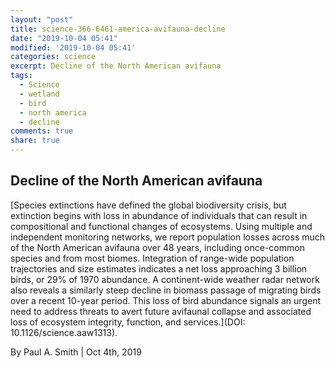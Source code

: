 ```yaml
---
layout: "post"
title: science-366-6461-america-avifauna-decline
date: "2019-10-04 05:41"
modified: '2019-10-04 05:41'
categories: science
excerpt: Decline of the North American avifauna
tags:
  - Science
  - wetland
  - bird
  - north america
  - decline
comments: true
share: true
---
```


## Decline of the North American avifauna

[Species extinctions have defined the global biodiversity crisis, but extinction begins with loss in abundance of individuals that can result in compositional and functional changes of ecosystems. Using multiple and independent monitoring networks, we report population losses across much of the North American avifauna over 48 years, including once-common species and from most biomes. Integration of range-wide population trajectories and size estimates indicates a net loss approaching 3 billion birds, or 29% of 1970 abundance. A continent-wide weather radar network also reveals a similarly steep decline in biomass passage of migrating birds over a recent 10-year period. This loss of bird abundance signals an urgent need to address threats to avert future avifaunal collapse and associated loss of ecosystem integrity, function, and services.](DOI: 10.1126/science.aaw1313).

By Paul A. Smith | Oct 4th, 2019
